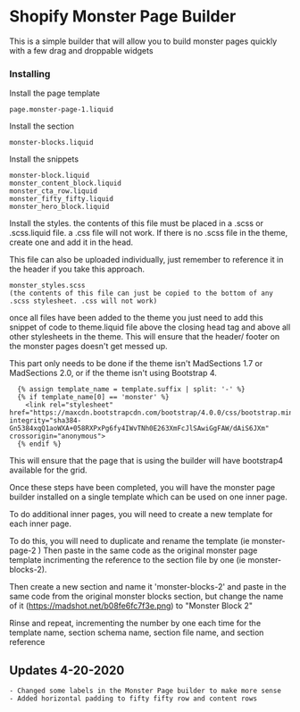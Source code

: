 # Shopify Monster Page Builder

This is a simple builder that will allow you to build monster pages quickly with a few drag and droppable widgets


### Installing

Install the page template

```
page.monster-page-1.liquid
```

Install the section

```
monster-blocks.liquid
```

Install the snippets

```
monster-block.liquid
monster_content_block.liquid
monster_cta_row.liquid
monster_fifty_fifty.liquid
monster_hero_block.liquid
```

Install the styles.
the contents of this file must be placed in a .scss or .scss.liquid file. 
a .css file will not work. If there is no .scss file in the theme, create one and add it in the head.

This file can also be uploaded individually, just remember to reference it in the header if you take this approach.

```
monster_styles.scss
(the contents of this file can just be copied to the bottom of any .scss stylesheet. .css will not work)
```

once all files have been added to the theme you just need to add this snippet of code to theme.liquid file above the closing head tag and above all other stylesheets in the theme. This will ensure that the header/ footer on the monster pages doesn't get messed up.

This part only needs to be done if the theme isn't MadSections 1.7 or MadSections 2.0, or if the theme isn't using Bootstrap 4.
```
  {% assign template_name = template.suffix | split: '-' %}
  {% if template_name[0] == 'monster' %}
  	<link rel="stylesheet" href="https://maxcdn.bootstrapcdn.com/bootstrap/4.0.0/css/bootstrap.min.css" integrity="sha384-Gn5384xqQ1aoWXA+058RXPxPg6fy4IWvTNh0E263XmFcJlSAwiGgFAW/dAiS6JXm" crossorigin="anonymous">
  {% endif %}
```
This will ensure that the page that is using the builder will have bootstrap4 available for the grid.

Once these steps have been completed, you will have the monster page builder installed on a single template which can be used on one inner page.

To do additional inner pages, you will need to create a new template for each inner page.

To do this, you will need to duplicate and rename the template (ie monster-page-2 ) Then paste in the same code as the original monster page template incrimenting the reference to the section file by one (ie monster-blocks-2).

Then create a new section and name it 'monster-blocks-2' and paste in the same code from the original monster blocks section, but change the name of it (https://madshot.net/b08fe6fc7f3e.png) to "Monster Block 2" 

Rinse and repeat, incrementing the number by one each time for the template name, section schema name, section file name, and section reference



## Updates 4-20-2020
````
- Changed some labels in the Monster Page builder to make more sense
- Added horizontal padding to fifty fifty row and content rows
````




